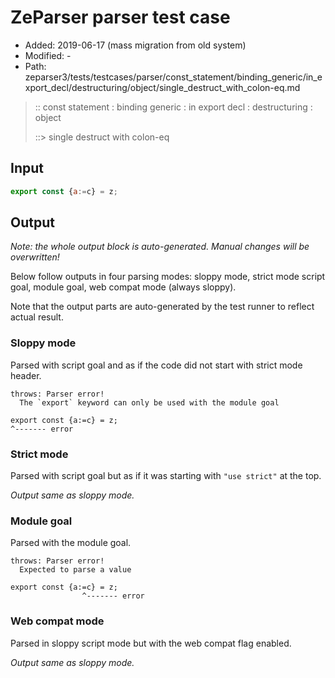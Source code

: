 # ZeParser parser test case

- Added: 2019-06-17 (mass migration from old system)
- Modified: -
- Path: zeparser3/tests/testcases/parser/const_statement/binding_generic/in_export_decl/destructuring/object/single_destruct_with_colon-eq.md

> :: const statement : binding generic : in export decl : destructuring : object
>
> ::> single destruct with colon-eq

## Input

`````js
export const {a:=c} = z;
`````

## Output

_Note: the whole output block is auto-generated. Manual changes will be overwritten!_

Below follow outputs in four parsing modes: sloppy mode, strict mode script goal, module goal, web compat mode (always sloppy).

Note that the output parts are auto-generated by the test runner to reflect actual result.

### Sloppy mode

Parsed with script goal and as if the code did not start with strict mode header.

`````
throws: Parser error!
  The `export` keyword can only be used with the module goal

export const {a:=c} = z;
^------- error
`````

### Strict mode

Parsed with script goal but as if it was starting with `"use strict"` at the top.

_Output same as sloppy mode._

### Module goal

Parsed with the module goal.

`````
throws: Parser error!
  Expected to parse a value

export const {a:=c} = z;
                ^------- error
`````


### Web compat mode

Parsed in sloppy script mode but with the web compat flag enabled.

_Output same as sloppy mode._

